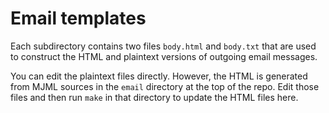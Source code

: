 # Email templates

Each subdirectory contains two files `body.html` and `body.txt` that are used to construct the HTML and plaintext versions of outgoing email messages.

You can edit the plaintext files directly. However, the HTML is generated from MJML sources in the `email` directory at the top of the repo. Edit those files and then run `make` in that directory to update the HTML files here.